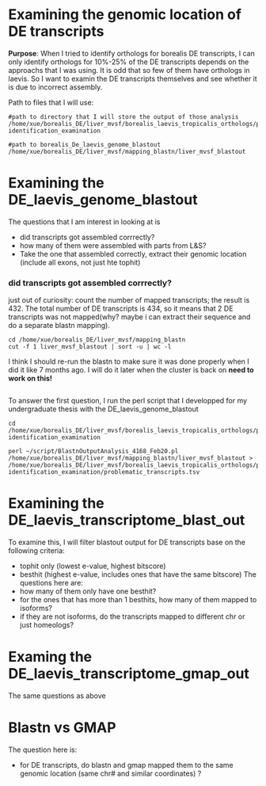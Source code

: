 # Examining the genomic location of DE transcripts 
**Purpose**: When I tried to identify orthologs for borealis DE transcripts, I can only identify orthologs for 10%-25% of the DE transcripts depends on the approachs that I was using. It is odd that so few of them have orthologs in laevis. So I want to examin the DE transcripts themselves and see whether it is due to incorrect assembly.

Path to files that I will use:
```
#path to directory that I will store the output of those analysis
/home/xue/borealis_DE/liver_mvsf/borealis_laevis_tropicalis_orthologs/pre-identification_examination

#path to borealis_De_laevis_genome_blastout
/home/xue/borealis_DE/liver_mvsf/mapping_blastn/liver_mvsf_blastout

```



# Examining the DE_laevis_genome_blastout
The questions that I am interest in looking at is 
  - did transcripts got assembled corrrectly?
  - how many of them were assembled with parts from L&S?
  - Take the one that assembled correctly, extract their genomic location (include all exons, not just hte tophit)
### did transcripts got assembled corrrectly?
just out of curiosity: count the number of mapped transcripts; the result is 432. The total number of DE transcripts is 434, so it means that 2 DE transcripts was not mapped(why? maybe i can extract their sequence and do a separate blastn mapping). 
```
cd /home/xue/borealis_DE/liver_mvsf/mapping_blastn
cut -f 1 liver_mvsf_blastout | sort -u | wc -l
```
I think I should re-run the blastn to make sure it was done properly when I did it like 7 months ago. I will do it later when the cluster is back on **need to work on this!**
```

```
To answer the first question, I run the perl script that I developped for my undergraduate thesis with the DE_laevis_genome_blastout
```
cd /home/xue/borealis_DE/liver_mvsf/borealis_laevis_tropicalis_orthologs/pre-identification_examination 

perl ~/script/BlastnOutputAnalysis_4168_Feb20.pl /home/xue/borealis_DE/liver_mvsf/mapping_blastn/liver_mvsf_blastout > /home/xue/borealis_DE/liver_mvsf/borealis_laevis_tropicalis_orthologs/pre-identification_examination/problematic_transcripts.tsv
```

# Examining the DE_laevis_transcriptome_blast_out
To examine this, I will filter blastout output for DE transcripts base on the following criteria:
  - tophit only (lowest e-value, highest bitscore)
  - besthit (highest e-value, includes ones that have the same bitscore)
The questions here are:
  - how many of them only have one besthit?
  - for the ones that has more than 1 besthits, how many of them mapped to isoforms?
  - if they are not isoforms, do the transcripts mapped to different chr or just homeologs?

# Examing the DE_laevis_transcriptome_gmap_out
The same questions as above

# Blastn vs GMAP
The question here is:
 - for DE transcripts, do blastn and gmap mapped them to the same genomic location (same chr# and similar coordinates) ?




